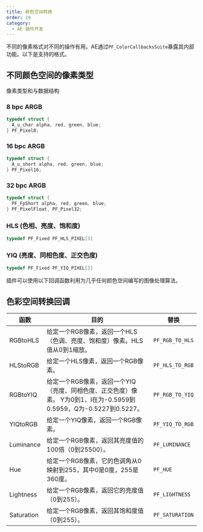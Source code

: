 ```yaml
---
title: 颜色空间转换
order: 19
category:
  - AE 插件开发
---
```


不同的像素格式对不同的操作有用。AE通过`PF_ColorCallbacksSuite`暴露其内部功能。以下是支持的格式。

## 不同颜色空间的像素类型

像素类型和与数据结构

### 8 bpc ARGB

```cpp
typedef struct {
  A_u_char alpha, red, green, blue;
} PF_Pixel8;
```

### 16 bpc ARGB

```cpp
typedef struct {
  A_u_short alpha, red, green, blue;
} PF_Pixel16;
```

### 32 bpc ARGB

```cpp
typedef struct {
  PF_FpShort alpha, red, green, blue;
} PF_PixelFloat, PF_Pixel32;
```

### HLS (色相、亮度、饱和度)

```cpp
typedef PF_Fixed PF_HLS_PIXEL[3]
```

### YIQ (亮度、同相色度、正交色度)

```cpp
typedef PF_Fixed PF_YIQ_PIXEL[3]
```

插件可以使用以下回调函数利用为几乎任何颜色空间编写的图像处理算法。

## 色彩空间转换回调

| 函数  | 目的 | 替换 |
| ------------------------------------------------------------------------------------------------------------- | ------------------------------------------------------------------------------------------------------------------------ | --------------- |
| RGBtoHLS| 给定一个RGB像素，返回一个HLS（色调、亮度、饱和度）像素。HLS值从0到1缩放。| `PF_RGB_TO_HLS` |
| HLStoRGB| 给定一个HLS像素，返回一个RGB像素。  | `PF_HLS_TO_RGB` |
| RGBtoYIQ| 给定一个RGB像素，返回一个YIQ（亮度、同相色度、正交色度）像素。 Y为0到1，I在为-0.5959到0.5959，Q为-0.5227到0.5227。 | `PF_RGB_TO_YIQ` |
| YIQtoRGB| 给定一个YIQ像素，返回一个RGB像素。| `PF_YIQ_TO_RGB` |
| Luminance  | 给定一个RGB像素，返回其亮度值的100倍（0到25500）。  | `PF_LUMINANCE`  |
| Hue  | 给定一个RGB像素，它的色调角从0映射到255，其中0是0度，255是360度。| `PF_HUE`  |
| Lightness  | 给定一个RGB像素，返回它的亮度值（0到255）。| `PF_LIGHTNESS`  |
| Saturation | 给定一个RGB像素，返回其饱和度值（0到255）。 | `PF_SATURATION` |
